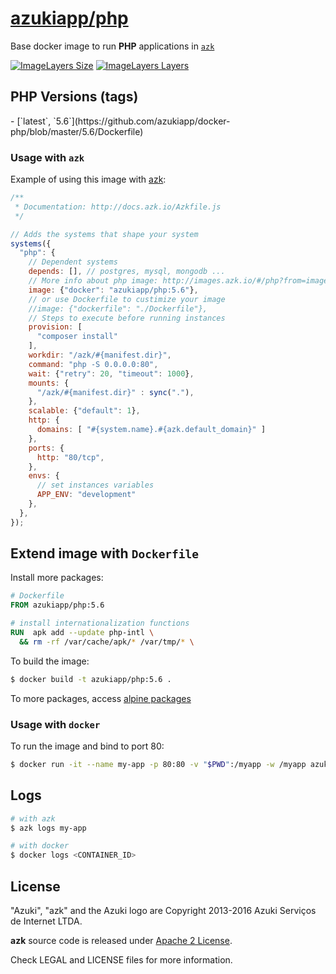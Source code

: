 [azukiapp/php](http://images.azk.io/#/php)
==================

Base docker image to run **PHP** applications in [`azk`][azk]

[![ImageLayers Size](https://img.shields.io/imagelayers/image-size/azukiapp/php/latest.svg?style=plastic)][imageslayers]
[![ImageLayers Layers](https://img.shields.io/imagelayers/layers/azukiapp/php/latest.svg?style=plastic)][imageslayers]

PHP Versions (tags)
---

<versions>
- [`latest`, `5.6`](https://github.com/azukiapp/docker-php/blob/master/5.6/Dockerfile)
</versions>

### Usage with `azk`

Example of using this image with [azk][azk]:

```js
/**
 * Documentation: http://docs.azk.io/Azkfile.js
 */

// Adds the systems that shape your system
systems({
  "php": {
    // Dependent systems
    depends: [], // postgres, mysql, mongodb ...
    // More info about php image: http://images.azk.io/#/php?from=images-azkfile-php
    image: {"docker": "azukiapp/php:5.6"},
    // or use Dockerfile to custimize your image
    //image: {"dockerfile": "./Dockerfile"},
    // Steps to execute before running instances
    provision: [
      "composer install"
    ],
    workdir: "/azk/#{manifest.dir}",
    command: "php -S 0.0.0.0:80",
    wait: {"retry": 20, "timeout": 1000},
    mounts: {
      "/azk/#{manifest.dir}" : sync("."),
    },
    scalable: {"default": 1},
    http: {
      domains: [ "#{system.name}.#{azk.default_domain}" ]
    },
    ports: {
      http: "80/tcp",
    },
    envs: {
      // set instances variables
      APP_ENV: "development"
    },
  },
});
```

## Extend image with `Dockerfile`

Install more packages:

```dockerfile
# Dockerfile
FROM azukiapp/php:5.6

# install internationalization functions
RUN  apk add --update php-intl \
  && rm -rf /var/cache/apk/* /var/tmp/* \
```

To build the image:

```sh
$ docker build -t azukiapp/php:5.6 .
```

To more packages, access [alpine packages][alpine-packages]

### Usage with `docker`

To run the image and bind to port 80:

```sh
$ docker run -it --name my-app -p 80:80 -v "$PWD":/myapp -w /myapp azukiapp/php:5.6
```

Logs
---

```sh
# with azk
$ azk logs my-app

# with docker
$ docker logs <CONTAINER_ID>
```

## License

"Azuki", "azk" and the Azuki logo are Copyright 2013-2016 Azuki Serviços de Internet LTDA.

**azk** source code is released under [Apache 2 License][LICENSE].

Check LEGAL and LICENSE files for more information.

[azk]: http://azk.io
[alpine-packages]: http://pkgs.alpinelinux.org/

[circle-ci]: https://circleci.com/gh/azukiapp/docker-php
[imageslayers]: https://imagelayers.io/?images=azukiapp/php:latest

[issues]: https://github.com/azukiapp/docker-php/issues
[license]: https://github.com/azukiapp/docker-php/blob/master/LICENSE

